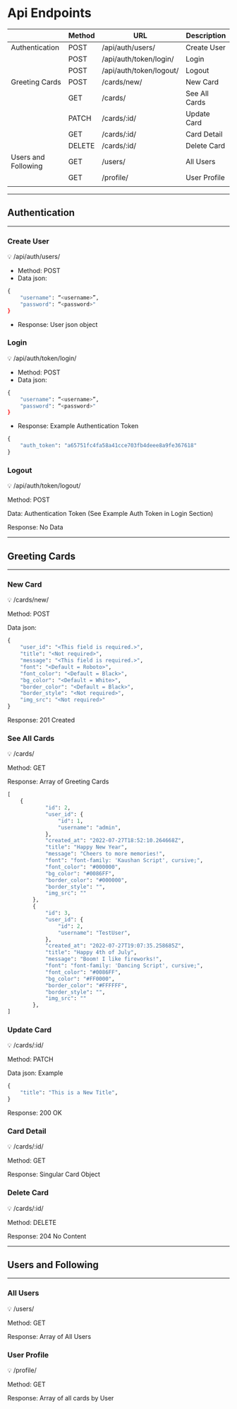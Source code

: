 # Api Endpoints

|  | Method | URL | Description |
| --- | --- | --- | --- |
| Authentication | POST | /api/auth/users/ | Create User |
|  | POST | /api/auth/token/login/ | Login |
|  | POST | /api/auth/token/logout/ | Logout |
| Greeting Cards | POST | /cards/new/ | New Card |
|  | GET | /cards/ | See All Cards |
|  | PATCH | /cards/:id/ | Update Card |
|  | GET | /cards/:id/ | Card Detail |
|  | DELETE | /cards/:id/ | Delete Card |
| Users and Following | GET | /users/ | All Users |
|  | GET | /profile/ | User Profile |
|  |  |  |  |

---

## Authentication

---

### Create User

<aside>
💡 /api/auth/users/

</aside>

- Method: POST
- Data json:

```python
{ 
	"username": “<username>”, 
	"password": “<password>" 
}
```

- Response: User json object

### Login

<aside>
💡 /api/auth/token/login/

</aside>

- Method: POST
- Data json:

```python
{ 
	"username": “<username>”, 
	"password": “<password>" 
}
```

- Response: Example Authentication Token

```python
{
	"auth_token": "a65751fc4fa58a41cce703fb4deee8a9fe367618"
}
```

### Logout

<aside>
💡 /api/auth/token/logout/

</aside>

Method: POST

Data: Authentication Token (See Example Auth Token in Login Section)

Response: No Data

---

## Greeting Cards

---

### New Card

<aside>
💡 /cards/new/

</aside>

Method: POST

Data json: 

```python
{
	"user_id": "<This field is required.>",
	"title": "<Not required>",
	"message": "<This field is required.>",
	"font": "<Default = Roboto>",
	"font_color": "<Default = Black>",
	"bg_color": "<Default = White>",
	"border_color": "<Default = Black>",
	"border_style": "<Not required>",
	"img_src": "<Not required>"
}
```

Response: 201 Created

### See All Cards

<aside>
💡 /cards/

</aside>

Method: GET

Response: Array of Greeting Cards

```python
[
	{
			"id": 2,
			"user_id": {
				"id": 1,
				"username": "admin",
			},
			"created_at": "2022-07-27T18:52:10.264668Z",
			"title": "Happy New Year",
			"message": "Cheers to more memories!",
			"font": "font-family: 'Kaushan Script', cursive;",
			"font_color": "#000000",
			"bg_color": "#0086FF",
			"border_color": "#000000",
			"border_style": "",
			"img_src": ""
		},
		{
			"id": 3,
			"user_id": {
				"id": 2,
				"username": "TestUser",
			},
			"created_at": "2022-07-27T19:07:35.258685Z",
			"title": "Happy 4th of July",
			"message": "Boom! I like fireworks!",
			"font": "font-family: 'Dancing Script', cursive;",
			"font_color": "#0086FF",
			"bg_color": "#FF0000",
			"border_color": "#FFFFFF",
			"border_style": "",
			"img_src": ""
		},
]
```

### Update Card

<aside>
💡 /cards/:id/

</aside>

Method: PATCH

Data json: Example

```python
{
	"title": "This is a New Title",
}
```

Response: 200 OK

### Card Detail

<aside>
💡 /cards/:id/

</aside>

Method: GET

Response: Singular Card Object

### Delete Card

<aside>
💡 /cards/:id/

</aside>

Method: DELETE

Response: 204 No Content

---

## Users and Following

---

### All Users

<aside>
💡 /users/

</aside>

Method: GET

Response: Array of All Users

### User Profile

<aside>
💡 /profile/

</aside>

Method: GET

Response: Array of all cards by User